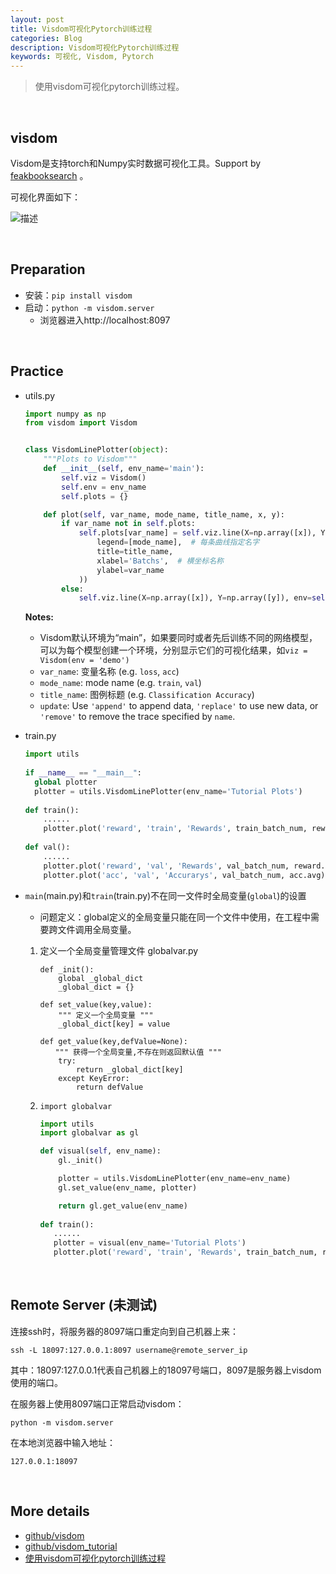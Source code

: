 ```yaml
---
layout: post
title: Visdom可视化Pytorch训练过程
categories: Blog
description: Visdom可视化Pytorch训练过程
keywords: 可视化, Visdom, Pytorch
---
```


> 使用visdom可视化pytorch训练过程。

​	

## visdom

Visdom是支持torch和Numpy实时数据可视化工具。Support by [feakbooksearch](https://github.com/facebookresearch/visdom) 。

可视化界面如下：

![描述](https://camo.githubusercontent.com/d69475a01f9f327fc42931a21df8134d1fbdfc19/68747470733a2f2f6c68332e676f6f676c6575736572636f6e74656e742e636f6d2f2d62714839555843772d42452f574c3255736472726241492f41414141414141416e59632f656d727877436d6e7257345f434c54797955747442305359524a2d693443436951434c63422f73302f53637265656e2b53686f742b323031372d30332d30362b61742b31302e35312e30322b414d2e706e67253232766973646f6d5f626967253232)

​	

## Preparation

- 安装：`pip install visdom`
- 启动：`python -m visdom.server`
  - 浏览器进入http://localhost:8097



​	

## Practice

- utils.py

  ```python
  import numpy as np
  from visdom import Visdom
  
  
  class VisdomLinePlotter(object):
      """Plots to Visdom"""
      def __init__(self, env_name='main'):
          self.viz = Visdom()
          self.env = env_name
          self.plots = {}
  
      def plot(self, var_name, mode_name, title_name, x, y):
          if var_name not in self.plots:
              self.plots[var_name] = self.viz.line(X=np.array([x]), Y=np.array([y]), env=self.env, opts=dict(
                  legend=[mode_name],  # 每条曲线指定名字
                  title=title_name,
                  xlabel='Batchs',  # 横坐标名称
                  ylabel=var_name
              ))
          else:
              self.viz.line(X=np.array([x]), Y=np.array([y]), env=self.env, win=self.plots[var_name], name=mode_name, update='append')
  ```

  **Notes:**

  - Visdom默认环境为“main”，如果要同时或者先后训练不同的网络模型，可以为每个模型创建一个环境，分别显示它们的可视化结果，如`viz = Visdom(env = 'demo') `
  - `var_name`: 变量名称 (e.g. `loss`, `acc`)
  - `mode_name`: mode name (e.g. `train`, `val`)
  - `title_name`: 图例标题 (e.g. `Classification Accuracy`)
  - `update`: Use `'append'` to append data, `'replace'` to use new data, or `'remove'` to remove the trace specified by `name`. 

- train.py

  ```python
  import utils
   
  if __name__ == "__main__":
  	global plotter
  	plotter = utils.VisdomLinePlotter(env_name='Tutorial Plots')
   
  def train():
      ......
      plotter.plot('reward', 'train', 'Rewards', train_batch_num, reward.avg)
      
  def val():
      ......
      plotter.plot('reward', 'val', 'Rewards', val_batch_num, reward.avg)
      plotter.plot('acc', 'val', 'Accurarys', val_batch_num, acc.avg)
  ```

- `main`(main.py)和`train`(train.py)不在同一文件时全局变量(`global`)的设置

  - 问题定义：global定义的全局变量只能在同一个文件中使用，在工程中需要跨文件调用全局变量。

  1. 定义一个全局变量管理文件 globalvar.py

     ```
     def _init():
         global _global_dict
         _global_dict = {}
     
     def set_value(key,value):
         """ 定义一个全局变量 """
         _global_dict[key] = value
     
     def get_value(key,defValue=None):
     　　""" 获得一个全局变量,不存在则返回默认值 """
         try:
             return _global_dict[key]
         except KeyError:
             return defValue
     ```

     

  2. `import globalvar`

     ```python
     import utils
     import globalvar as gl
     
     def visual(self, env_name):
         gl._init()
     
         plotter = utils.VisdomLinePlotter(env_name=env_name)
         gl.set_value(env_name, plotter)
     
         return gl.get_value(env_name)
         
     def train():
     	......
     	plotter = visual(env_name='Tutorial Plots')
     	plotter.plot('reward', 'train', 'Rewards', train_batch_num, reward.avg)	
     ```

     



​	

## Remote  Server (未测试)

连接ssh时，将服务器的8097端口重定向到自己机器上来：

```
ssh -L 18097:127.0.0.1:8097 username@remote_server_ip
```

其中：18097:127.0.0.1代表自己机器上的18097号端口，8097是服务器上visdom使用的端口。

在服务器上使用8097端口正常启动visdom：

```
python -m visdom.server
```

在本地浏览器中输入地址：

```
127.0.0.1:18097
```

​	



## More details

- [github/visdom](https://github.com/facebookresearch/visdom)
- [github/visdom_tutorial](https://github.com/noagarcia/visdom-tutorial)
- [使用visdom可视化pytorch训练过程](cnblogs.com/walker-lin/p/12036328.html )

